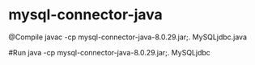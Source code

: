 # mysql-connector-java

@Compile
javac -cp mysql-connector-java-8.0.29.jar;. MySQLjdbc.java

#Run
java -cp mysql-connector-java-8.0.29.jar;. MySQLjdbc
